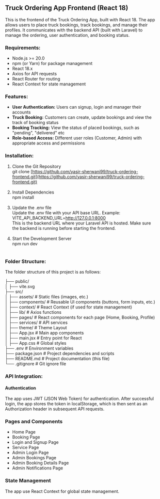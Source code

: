 ## Truck Ordering App Frontend (React 18)

This is the frontend of the Truck Ordering App, built with React 18. The app allows users to place truck bookings, track bookings, and manage their profiles. It communicates with the backend API (built with Laravel) to manage the ordering, user authentication, and booking status.

### Requirements:

- Node.js >= 20.0
- npm (or Yarn) for package management
- React 18.x
- Axios for API requests
- React Router for routing
- React Context for state management 

### Features:

- **User Authentication:** Users can signup, login and manager their accounts
- **Truck Booking:** Customers can create, update bookings and view the track of booking status
- **Booking Tracking:** View the status of placed bookings, such as "pending", "delivered" etc
- **Role-based Access:** Different user roles (Customer, Admin) with appropriate access and permissions

### Installation:

1. Clone the Git Repository<br />
git clone [https://github.com/yasir-sherwani99/truck-ordering-frontend.git](https://github.com/yasir-sherwani99/truck-ordering-frontend.git) 
<br /><br />
2. Install Dependencies<br />
npm install
<br /><br />
3. Update the .env file<br />
Update the .env file with your API base URL. Example:
VITE_API_BACKEND_URL=http://127.0.0.1:8000<br />
This is the backend URL where your Laravel API is hosted. Make sure the backend is running before starting the frontend.
<br /><br />
4. Start the Development Server<br />
npm run dev
<br /><br />

### Folder Structure:

The folder structure of this project is as follows:

├── public/<br />
│   ├── vite.svg<br />
├── src/<br />
│   ├── assets/                  # Static files (images, etc.)<br />
│   ├── components/              # Reusable UI components (buttons, form inputs, etc.)<br />
│   ├── context/                 # React Context (if used for state management)<br />
│   ├── lib/                     # Axios functions<br />
│   ├── pages/                   # React components for each page (Home, Booking, Profile)<br />
│   ├── services/                # API services<br />
│   ├── theme/                   # Theme Layout<br />
│   ├── App.jsx                  # Main app components<br />
│   ├── main.jsx                 # Entry point for React<br />
│   ├── App.css                  # Global styles<br />
├── .env                         # Environment variables<br />
├── package.json                 # Project dependencies and scripts<br />
├── README.md                    # Project documentation (this file)<br />
└── .gitignore                   # Git ignore file<br />

### API Integration:

#### Authentication

The app uses JWT (JSON Web Token) for authentication. After successful login, the app stores the token in localStorage, which is then sent as an Authorization header in subsequent API requests.

### Pages and Components

- Home Page
- Booking Page
- Login and Signup Page
- Service Page
- Admin Login Page
- Admin Bookings Page
- Admin Booking Details Page
- Admin Notifications Page

### State Management

The app use React Context for global state management. 




